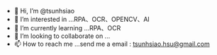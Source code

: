 - 👋 Hi, I’m @tsunhsiao
- 👀 I’m interested in ...RPA、OCR、OPENCV、AI
- 🌱 I’m currently learning ...RPA、OCR
- 💞️ I’m looking to collaborate on ...
- 📫 How to reach me ...send me a email : tsunhsiao.hsu@gmail.com

<!---
tsunhsiao/tsunhsiao is a ✨ special ✨ repository because its `README.md` (this file) appears on your GitHub profile.
You can click the Preview link to take a look at your changes.
--->
